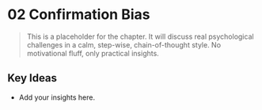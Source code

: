 # 02 Confirmation Bias

> This is a placeholder for the chapter. It will discuss real psychological challenges in a calm, step-wise, chain-of-thought style. No motivational fluff, only practical insights.

## Key Ideas
- Add your insights here.
